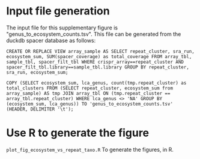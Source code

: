 # Input file generation
The input file for this supplementary figure is "genus_to_ecosystem_counts.tsv". This file can be generated from the duckdb spacer database as follows:
```
CREATE OR REPLACE VIEW array_sample AS SELECT repeat_cluster, sra_run, ecosystem_sum, SUM(spacer_coverage) as total_coverage FROM array_tbl, sample_tbl, spacer_filt_tbl WHERE crispr_array==repeat_cluster AND spacer_filt_tbl.library==sample_tbl.library GROUP BY repeat_cluster, sra_run, ecosystem_sum;

COPY (SELECT ecosystem_sum, lca_genus, count(tmp.repeat_cluster) as total_clusters FROM (SELECT repeat_cluster, ecosystem_sum from array_sample) AS tmp JOIN array_tbl ON (tmp.repeat_cluster == array_tbl.repeat_cluster) WHERE lca_genus <> 'NA' GROUP BY (ecosystem_sum, lca_genus)) TO 'genus_to_ecosystem_counts.tsv' (HEADER, DELIMITER '\t');
```

# Use R to generate the figure
`plot_fig_ecosystem_vs_repeat_taxo.R`
To generate the figures, in R.
